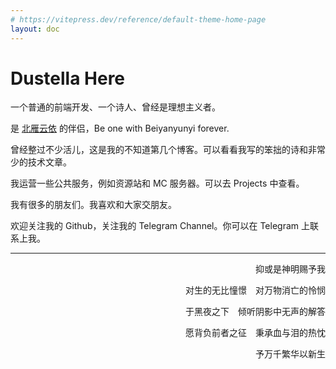 ```yaml
---
# https://vitepress.dev/reference/default-theme-home-page
layout: doc
---
```


# Dustella Here

一个普通的前端开发、一个诗人、曾经是理想主义者。

是 [北雁云依](https://beiyanyunyi.dustella.io) 的伴侣，Be one with Beiyanyunyi forever.

曾经整过不少活儿，这是我的不知道第几个博客。可以看看我写的笨拙的诗和非常少的技术文章。

我运营一些公共服务，例如资源站和 MC 服务器。可以去 Projects 中查看。

我有很多的朋友们。我喜欢和大家交朋友。

欢迎关注我的 Github，关注我的 Telegram Channel。你可以在 Telegram 上联系上我。

---

<p align="end">抑或是神明赐予我</p>

<p align="end">对生的无比憧憬　对万物消亡的怜悯  </P>

<p align="end">于黑夜之下　倾听阴影中无声的解答 </P>

<p align="end">愿背负前者之征　秉承血与泪的热忱  </P>
<p align="end">予万千繁华以新生  </P>
